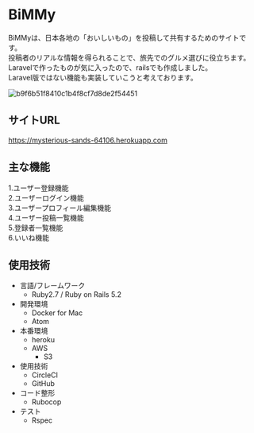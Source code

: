 # BiMMy

BiMMyは、日本各地の「おいしいもの」を投稿して共有するためのサイトです。  
投稿者のリアルな情報を得られることで、旅先でのグルメ選びに役立ちます。  
Laravelで作ったものが気に入ったので、railsでも作成しました。  
Laravel版ではない機能も実装していこうと考えております。

![b9f6b51f8410c1b4f8cf7d8de2f54451](https://user-images.githubusercontent.com/50498102/64840090-ddd6dc00-d634-11e9-958e-99e79d25769e.jpg)


## サイトURL
https://mysterious-sands-64106.herokuapp.com

## 主な機能

1.ユーザー登録機能  
2.ユーザーログイン機能  
3.ユーザープロフィール編集機能  
4.ユーザー投稿一覧機能  
5.登録者一覧機能   
6.いいね機能  

## 使用技術
- 言語/フレームワーク
    - Ruby2.7 / Ruby on Rails 5.2
- 開発環境
    - Docker for Mac
    - Atom
- 本番環境
    - heroku
    - AWS
        - S3
- 使用技術
    - CircleCI
    - GitHub
- コード整形
    - Rubocop
- テスト
    - Rspec
